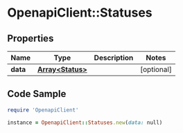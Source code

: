 # OpenapiClient::Statuses

## Properties

Name | Type | Description | Notes
------------ | ------------- | ------------- | -------------
**data** | [**Array&lt;Status&gt;**](Status.md) |  | [optional] 

## Code Sample

```ruby
require 'OpenapiClient'

instance = OpenapiClient::Statuses.new(data: null)
```


